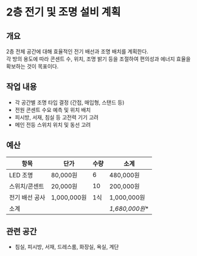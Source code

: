 # 2층 전기 및 조명 설비 계획

## 개요
2층 전체 공간에 대해 효율적인 전기 배선과 조명 배치를 계획한다.  
각 방의 용도에 따라 콘센트 수, 위치, 조명 밝기 등을 조절하여 편의성과 에너지 효율을 확보하는 것이 목표이다.

## 작업 내용
- 각 공간별 조명 타입 결정 (간접, 매입형, 스탠드 등)
- 전원 콘센트 수요 예측 및 위치 배치
- 피시방, 서재, 침실 등 고전력 기기 고려
- 메인 전등 스위치 위치 및 동선 고려

## 예산

| 항목 | 단가 | 수량 | 소계 |
|------|------|------|------|
| LED 조명 | 80,000원 | 6 | 480,000원 |
| 스위치/콘센트 | 20,000원 | 10 | 200,000원 |
| 전기 배선 공사 | 1,000,000원 | 1식 | 1,000,000원 |
| 소계 |  |  | *1,680,000원** |


## 관련 공간
- 침실, 피시방, 서재, 드레스룸, 화장실, 욕실, 계단
